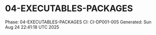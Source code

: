 # 04-EXECUTABLES-PACKAGES
Phase: 04-EXECUTABLES-PACKAGES
CI: CI-DP001-005
Generated: Sun Aug 24 22:41:18 UTC 2025
